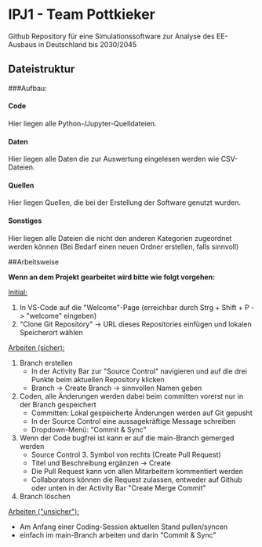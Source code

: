 # IPJ1 - Team Pottkieker

Github Repository für eine Simulationssoftware zur Analyse des EE-Ausbaus in Deutschland bis 2030/2045

## Dateistruktur

###Aufbau:

#### Code

Hier liegen alle Python-/Jupyter-Quelldateien.

#### Daten

Hier liegen alle Daten die zur Auswertung eingelesen werden wie CSV-Dateien.

#### Quellen

Hier liegen Quellen, die bei der Erstellung der Software genutzt wurden.

#### Sonstiges

Hier liegen alle Dateien die nicht den anderen Kategorien zugeordnet werden können (Bei Bedarf einen neuen Ordner erstellen, falls sinnvoll)

##Arbeitsweise

**Wenn an dem Projekt gearbeitet wird bitte wie folgt vorgehen:**

<ins>Initial:</ins>
1. In VS-Code auf die "Welcome"-Page (erreichbar durch Strg + Shift + P -> "welcome" eingeben)
2. "Clone Git Repository" -> URL dieses Repositories einfügen und lokalen Speicherort wählen

<ins>Arbeiten (sicher):</ins>
1. Branch erstellen
    * In der Activity Bar zur "Source Control" navigieren und auf die drei Punkte beim aktuellen Repository klicken
    * Branch -> Create Branch -> sinnvollen Namen geben
2. Coden, alle Änderungen werden dabei beim committen vorerst nur in der Branch gespeichert
    * Committen: Lokal gespeicherte Änderungen werden auf Git gepusht
    * In der Source Control eine aussagekräftige Message schreiben
    * Dropdown-Menü: "Commit & Sync"
3. Wenn der Code bugfrei ist kann er auf die main-Branch gemerged werden
    * Source Control 3. Symbol von rechts (Create Pull Request)
    * Titel und Beschreibung ergänzen -> Create
    * Die Pull Request kann von allen Mitarbeitern kommentiert werden
    * Collaborators können die Request zulassen, entweder auf Github oder unten in der Activity Bar "Create Merge Commit"
4. Branch löschen

<ins>Arbeiten ("unsicher"):</ins>
* Am Anfang einer Coding-Session aktuellen Stand pullen/syncen
* einfach im main-Branch arbeiten und darin "Commit & Sync" 

